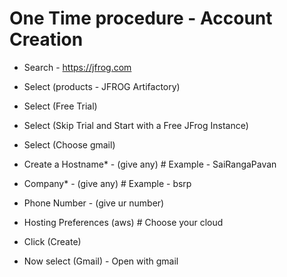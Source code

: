 # One Time procedure - Account Creation
- Search - https://jfrog.com
- Select (products - JFROG Artifactory) 
- Select (Free Trial)
- Select (Skip Trial and Start with a Free JFrog Instance)
- Select (Choose gmail)

- Create a Hostname* - (give any) # Example - SaiRangaPavan
- Company* - (give any) # Example - bsrp
- Phone Number - (give ur number)
- Hosting Preferences (aws) # Choose your cloud
- Click (Create) 
- Now select (Gmail) - Open with gmail 
